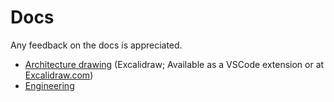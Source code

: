 # Docs

Any feedback on the docs is appreciated.

- [Architecture drawing](./architecture.excalidraw) (Excalidraw; Available as a VSCode extension or at [Excalidraw.com](https://excalidraw.com))
- [Engineering](./engineering/)
